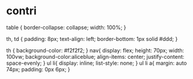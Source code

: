 # contri
table {
    border-collapse: collapse;
    width: 100%;
  }
  
  th, td {
    padding: 8px;
    text-align: left;
    border-bottom: 1px solid #ddd;
  }
  
  th {
    background-color: #f2f2f2;
  }
  nav{
    display: flex;
    height: 70px;
    width: 100vw;
    background-color:aliceblue;
    align-items: center;
    justify-content: space-evenly;
  }
  ul li{
    display: inline;
    list-style: none;
  }
  ul li a{
    margin: auto 74px;
    padding:  0px 6px; 
  }
